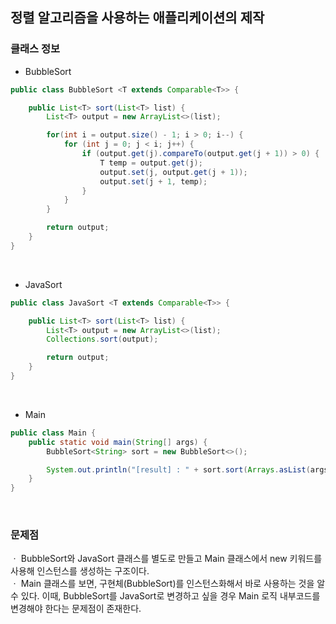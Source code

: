 ## 정렬 알고리즘을 사용하는 애플리케이션의 제작
### 클래스 정보
* BubbleSort
``` java
public class BubbleSort <T extends Comparable<T>> {

    public List<T> sort(List<T> list) {
        List<T> output = new ArrayList<>(list);

        for(int i = output.size() - 1; i > 0; i--) {
            for (int j = 0; j < i; j++) {
                if (output.get(j).compareTo(output.get(j + 1)) > 0) {
                    T temp = output.get(j);
                    output.set(j, output.get(j + 1));
                    output.set(j + 1, temp);
                }
            }
        }

        return output;
    }
}
```
</br>

* JavaSort
``` java
public class JavaSort <T extends Comparable<T>> {

    public List<T> sort(List<T> list) {
        List<T> output = new ArrayList<>(list);
        Collections.sort(output);

        return output;
    }
}
```
</br>

* Main
``` java
public class Main {
    public static void main(String[] args) {
        BubbleSort<String> sort = new BubbleSort<>();

        System.out.println("[result] : " + sort.sort(Arrays.asList(args)));
    }
}
```
</br>

### 문제점
ㆍ BubbleSort와 JavaSort 클래스를 별도로 만들고 Main 클래스에서 new 키워드를 사용해 인스턴스를 생성하는 구조이다.   
ㆍ Main 클래스를 보면, 구현체(BubbleSort)를 인스턴스화해서 바로 사용하는 것을 알 수 있다. 이때, BubbleSort를 JavaSort로 변경하고 싶을 경우 Main 로직 내부코드를 변경해야 한다는 문제점이 존재한다.   
